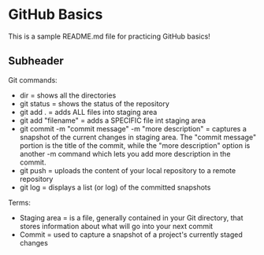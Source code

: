 # GitHub Basics

This is a sample README.md file for practicing GitHub basics!

## Subheader

Git commands:
* dir = shows all the directories
* git status = shows the status of the repository
* git add . = adds ALL files into staging area
* git add "filename" = adds a SPECIFIC file int staging area
* git commit -m "commit message" -m "more description" = captures a snapshot of the current changes in staging area. The "commit message" portion is the title of the commit, while the "more description" option is another -m command which lets you add more description in the commit.
* git push = uploads the content of your local repository to a remote repository
* git log = displays a list (or log) of the committed snapshots



Terms:
* Staging area = is a file, generally contained in your Git directory, that stores information about what will go into your next commit
* Commit = used to capture a snapshot of a project's currently staged changes